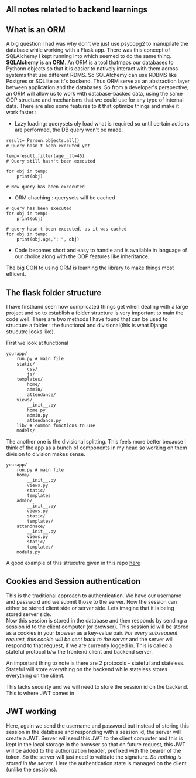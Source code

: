 ## All notes related to backend learnings

## What is an ORM 

A big question I had was why don't we just use psycopg2 to manupilate the database while working with a Flask app. There was this concept of SQLAlchemy I kept running into which seemed to do the same thing. **SQLAlchemy  is an ORM**. An ORM is a tool thatmaps our databases to Pythonn objects so that it is easier to natively interact with them across systems that use different RDMS. So SQLAlchemy can use RDBMS like Postgres or SQLlite as it's backend. Thus ORM serve as an abstraction layer between application and the databases. So from a developer's perspective, an ORM will allow us to work with database-backed data, using the same OOP structure and mechanisms that we could use for any type of internal data. There are also some features to it that optimize things and make it work faster : <br>
- Lazy loading: querysets oly load what is required so until certain actions are performed, the DB query won't be made.
```
result= Person.objects.all()
# Query hasn't been executed yet

temp=result.filter(age__lt=45)
# Query still hasn't been executed

for obj in temp:
    print(obj)

# Now query has been excecuted
```
- ORM chaching : querysets will be cached
```
# query has been executed
for obj in temp:
    print(obj)

# query hasn't been executed, as it was cached
for obj in temp:
    print(obj.age,": ", obj)

```
- Code becomes short and easy to handle and is available in language of our choice along with the OOP features like inheritance. <br>

The big CON to using ORM is learning the library to make things most efficent. 

## The flask folder structure

I have firsthand seen how complicated things get when dealing with a large project and so to establish a folder structure is very important to main the code well. There are two methods I have found that can be used to structure a folder : the functional and divisional(this is what Django strucutre looks like). <br>

First we look at functional 
```
yourapp/
    run.py # main file
    static/
        css/
        js/
    templates/
        home/
        admin/
        attendance/
    views/
        __init__.py
        home.py
        admin.py
        attendance.py
    lib/ # common functions to use
    models/

```

The another one is the divisional splitting. This feels more better because I think of the app as a bunch of components in my head so working on them division to division makes sense. 

```
yourapp/
    run.py # main file
    home/
        __init__.py
        views.py
        static/
        templates
    admin/
        __init__.py
        views.py
        static/
        templates/
    attendnace/
        __init__.py
        views.py
        static/
        templates/
    models.py

```
A good example of this strucutre given in this repo [here](https://gist.github.com/efazati/4545740)

## Cookies and Session authentication

This is the traditional approach to authentication. We have our username and password and we submit those to the server. Now the session can either be stored client side or server side. Lets imagine that it is being stored server side. <br>
Now this session is stored in the database and then responds by sending a session id to the client computer (or browser). This session id will be stored as a cookies in your browser as a key-value pair. *For every subsequent request, this cookie will be sent back to the server* and the server will respond to that request, if we are currently logged in. This is called a stateful protocol b/w the frontend client and backend server. <br>

An important thing to note is there are 2 protocols - stateful and stateless. Stateful will store everything on the backend while stateless stores everything on the client. <br>

This lacks secuirty and we will need to store the session id on the backend. This is where JWT comes in

## JWT working

Here, again we send the username and password but instead of storing this session in the database and responding with a session id, the server will create a JWT. Server will send this JWT to the client computer and this is kept in the local storage in the browser so that on future request, this JWT will be added to the authorization header, prefixed with the bearer of the token. So the server will just need to validate the signature. *So nothing is stored in the server*. Here the authentication state is managed on the client (unlike the sessions). 

